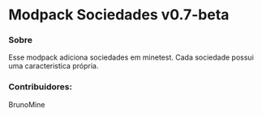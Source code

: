 Modpack Sociedades v0.7-beta
============================

### Sobre
Esse modpack adiciona sociedades em minetest.
Cada sociedade possui uma caracteristica própria.

### Contribuidores:
BrunoMine

